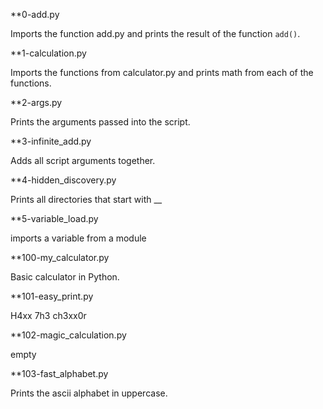 **0-add.py

Imports the function add.py and prints the result of the function ``add()``.

**1-calculation.py

Imports the functions from calculator.py and prints math from each of the functions.

**2-args.py

Prints the arguments passed into the script.

**3-infinite_add.py

Adds all script arguments together.

**4-hidden_discovery.py

Prints all directories that start with __

**5-variable_load.py

imports a variable from a module

**100-my_calculator.py

Basic calculator in Python.

**101-easy_print.py

H4xx 7h3 ch3xx0r

**102-magic_calculation.py

empty

**103-fast_alphabet.py

Prints the ascii alphabet in uppercase.
